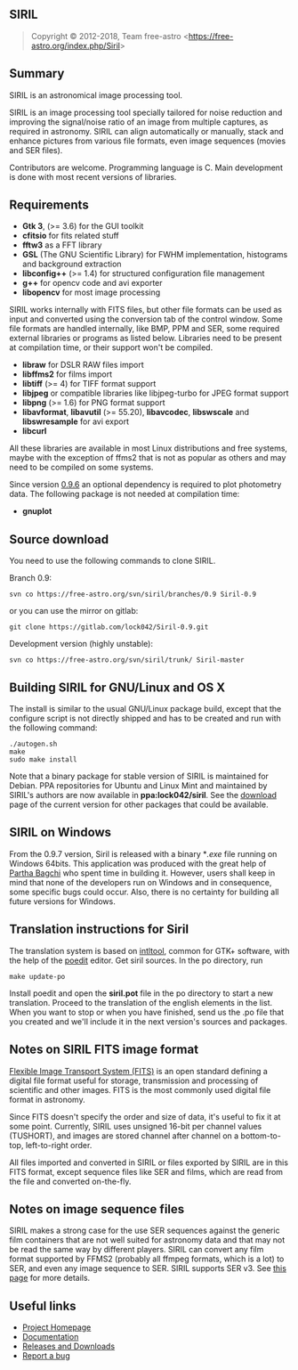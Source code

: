 SIRIL
-------

> Copyright &copy; 2012-2018, Team free-astro
> <<https://free-astro.org/index.php/Siril>>

Summary
-------
SIRIL is an astronomical image processing tool.

SIRIL is an image processing tool specially tailored for noise reduction and improving the
signal/noise ratio of an image from multiple captures, as required in astronomy.
SIRIL can align automatically or manually, stack and enhance pictures from various file formats,
even image sequences (movies and SER files).

Contributors are welcome. Programming language is C.
Main development is done with most recent versions of libraries.

Requirements
------------
 * **Gtk 3**, (>= 3.6) for the GUI toolkit
 * **cfitsio** for fits related stuff
 * **fftw3** as a FFT library
 * **GSL** (The GNU Scientific Library) for FWHM implementation, histograms and background extraction
 * **libconfig++** (>= 1.4) for structured configuration file management
 * **g++** for opencv code and avi exporter
 * **libopencv** for most image processing

SIRIL works internally with FITS files, but other file formats can be used as
input and converted using the conversion tab of the control window. Some file
formats are handled internally, like BMP, PPM and SER, some required external
libraries or programs as listed below. Libraries need to be present at
compilation time, or their support won't be compiled.

 * **libraw** for DSLR RAW files import
 * **libffms2** for films import
 * **libtiff** (>= 4) for TIFF format support
 * **libjpeg** or compatible libraries like libjpeg-turbo for JPEG format support
 * **libpng** (>= 1.6) for PNG format support
 * **libavformat**, **libavutil** (>= 55.20), **libavcodec**, **libswscale** and **libswresample** for avi export
 * **libcurl**

All these libraries are available in most Linux distributions and free systems,
maybe with the exception of ffms2 that is not as popular as others and may need
to be compiled on some systems.

Since version [0.9.6](http://free-astro.org/index.php?title=Siril:0.9.6) an optional 
dependency is required to plot photometry data. The following package is not needed 
at compilation time:

 * **gnuplot**
 
Source download
---------------

You need to use the following commands to clone SIRIL.

Branch 0.9:

    svn co https://free-astro.org/svn/siril/branches/0.9 Siril-0.9
    
or you can use the mirror on gitlab:

    git clone https://gitlab.com/lock042/Siril-0.9.git 

Development version (highly unstable):

    svn co https://free-astro.org/svn/siril/trunk/ Siril-master
 

Building SIRIL for GNU/Linux and OS X
-------------------------------------
The install is similar to the usual GNU/Linux package build, except that the
configure script is not directly shipped and has to be created and run with the
following command:

    ./autogen.sh
    make
    sudo make install

Note that a binary package for stable version of SIRIL is maintained for Debian. 
PPA repositories for Ubuntu and Linux Mint and maintained by SIRIL's authors are
now available in **ppa:lock042/siril**.
See the [download](https://free-astro.org/index.php?title=Siril:releases) page 
of the current version for other packages that could be available.

SIRIL on Windows
----------------
From the 0.9.7 version, Siril is released with a binary **.exe* file running on Windows 64bits. 
This application was produced with the great help of [Partha Bagchi](https://www.partha.com/)
who spent time in building it. However, users shall keep in mind that none of the
developers run on Windows and in consequence, some specific bugs could occur.
Also, there is no certainty for building all future versions for Windows.

Translation instructions for Siril
----------------------------------
The translation system is based on [intltool](https://www.freedesktop.org/wiki/Software/intltool/), common for GTK+ software, with the help of the [poedit](https://poedit.net/) editor.
Get siril sources. In the po directory, run 
     
    make update-po
Install poedit and open the **siril.pot** file in the po directory to start a new translation.
Proceed to the translation of the english elements in the list. When you want to stop or when you have finished, send us the .po file that you created and we'll include it in the next version's sources and packages.

Notes on SIRIL FITS image format
--------------------------------
[Flexible Image Transport System (FITS)](https://en.wikipedia.org/wiki/FITS) is an open
standard defining a digital file format useful for storage, transmission and processing
of scientific and other images.
FITS is the most commonly used digital file format in astronomy.

Since FITS doesn't specify the order and size of data, it's useful to fix it at
some point. Currently, SIRIL uses unsigned 16-bit per channel values (TUSHORT),
and images are stored channel after channel on a bottom-to-top, left-to-right
order.

All files imported and converted in SIRIL or files exported by SIRIL are in this
FITS format, except sequence files like SER and films, which are read from the
file and converted on-the-fly.

Notes on image sequence files
-----------------------------
SIRIL makes a strong case for the use SER sequences against the generic film
containers that are not well suited for astronomy data and that may not be read
the same way by different players. SIRIL can convert any film format supported
by FFMS2 (probably all ffmpeg formats, which is a lot) to SER, and even any
image sequence to SER.
SIRIL supports SER v3. See [this page](https://free-astro.org/index.php/SER) for more details.

Useful links
------------
 * [Project Homepage](http://free-astro.org/index.php/Siril)
 * [Documentation](http://free-astro.org/siril_doc-en/#Reference_documentation_1)
 * [Releases and Downloads](http://free-astro.org/index.php?title=Siril:releases)
 * [Report a bug](https://free-astro.org/bugs/view_all_bug_page.php)
